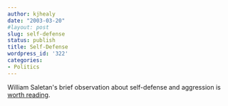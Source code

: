 ```yaml
---
author: kjhealy
date: "2003-03-20"
#layout: post
slug: self-defense
status: publish
title: Self-Defense
wordpress_id: '322'
categories:
- Politics
---
```


William Saletan's brief observation about self-defense and aggression is [worth reading](http://slate.msn.com/id/2080389/).
